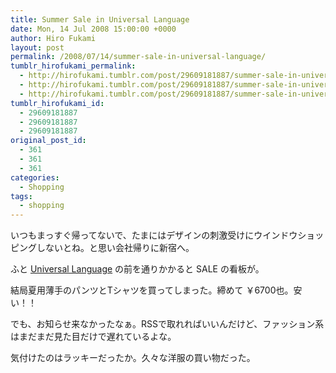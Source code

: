 ```yaml
---
title: Summer Sale in Universal Language
date: Mon, 14 Jul 2008 15:00:00 +0000
author: Hiro Fukami
layout: post
permalink: /2008/07/14/summer-sale-in-universal-language/
tumblr_hirofukami_permalink:
  - http://hirofukami.tumblr.com/post/29609181887/summer-sale-in-universal-language
  - http://hirofukami.tumblr.com/post/29609181887/summer-sale-in-universal-language
  - http://hirofukami.tumblr.com/post/29609181887/summer-sale-in-universal-language
tumblr_hirofukami_id:
  - 29609181887
  - 29609181887
  - 29609181887
original_post_id:
  - 361
  - 361
  - 361
categories:
  - Shopping
tags:
  - shopping
---
```

<div class="section">
  <p>
    いつもまっすぐ帰ってないで、たまにはデザインの刺激受けにウインドウショッピングしないとね。と思い会社帰りに新宿へ。
  </p>
  
  <p>
    ふと <a href="http://www.universal-language.jp/" target="_blank">Universal Language</a> の前を通りかかると SALE の看板が。
  </p>
  
  <p>
    結局夏用薄手のパンツとTシャツを買ってしまった。締めて ￥6700也。安い！！
  </p>
  
  <p>
    でも、お知らせ来なかったなぁ。RSSで取れればいいんだけど、ファッション系はまだまだ見た目だけで遅れているよな。
  </p>
  
  <p>
    気付けたのはラッキーだったか。久々な洋服の買い物だった。
  </p>
</div>